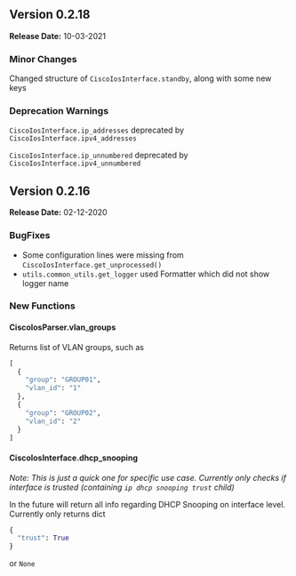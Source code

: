 ## Version 0.2.18
**Release Date:** 10-03-2021

### Minor Changes
Changed structure of `CiscoIosInterface.standby`, along with some new keys

### Deprecation Warnings
`CiscoIosInterface.ip_addresses` deprecated by `CiscoIosInterface.ipv4_addresses`

`CiscoIosInterface.ip_unnumbered` deprecated by `CiscoIosInterface.ipv4_unnumbered`

## Version 0.2.16
**Release Date:** 02-12-2020

### BugFixes

 - Some configuration lines were missing from `CiscoIosInterface.get_unprocessed()`
 - `utils.common_utils.get_logger` used Formatter which did not show logger name

### New Functions

#### CiscoIosParser.vlan_groups
Returns list of VLAN groups, such as 
```python
[
  {
    "group": "GROUP01", 
    "vlan_id": "1"
  },
  {
    "group": "GROUP02",
    "vlan_id": "2"
  }
]
```
#### CiscoIosInterface.dhcp_snooping
*Note: This is just a quick one for specific use case. Currently only checks if interface is trusted (containing `ip dhcp snooping trust` child)*

In the future will return all info regarding DHCP Snooping on interface level. Currently only returns dict
```python
{
  "trust": True
}
```
or `None`
